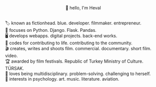 <center>👋 hello, I'm Heval</center>
<br>

🏷 known as fictionhead. blue. developer. filmmaker. entrepreneur.<br>
🧠 focuses on Python. Django. Flask. Pandas.<br>
🖥 develops webapps. digital projects. back-end works.<br>
💪 codes for contributing to life. contributing to the community.<br>
🎬 creates, writes and shoots film. commercial. documentary. short film. video.<br>
🏆 awarded by film festivals. Republic of Turkey Ministry of Culture. TÜRSAK.<br>
💙 loves being multidisciplinary. problem-solving. challenging to herself.<br>
🧩 interests in psychology. art. music. literature. aviation.<br>

<!--
**hevalhazalkurt/hevalhazalkurt** is a ✨ _special_ ✨ repository because its `README.md` (this file) appears on your GitHub profile.

Here are some ideas to get you started:

- 🔭 I’m currently working on ...
- 🌱 I’m currently learning ...
- 👯 I’m looking to collaborate on ...
- 🤔 I’m looking for help with ...
- 💬 Ask me about ...
- 📫 How to reach me: ...
- 😄 Pronouns: ...
- ⚡ Fun fact: ...
-->
